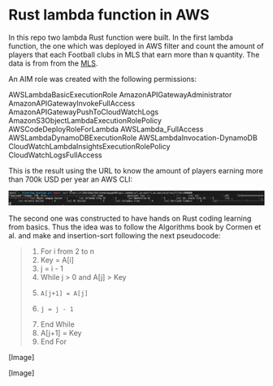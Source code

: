 # Rust lambda function in AWS

In this repo two lambda Rust function were built.
In the first lambda function, the one which was deployed in AWS filter and count the amount of players that each Football clubs in MLS that earn more than ```N``` quantity.
The data is from from the [MLS](https://mlsplayers.org/resources/salary-guide).

An AIM role was created with the following permissions:

AWSLambdaBasicExecutionRole
AmazonAPIGatewayAdministrator
AmazonAPIGatewayInvokeFullAccess
AmazonAPIGatewayPushToCloudWatchLogs
AmazonS3ObjectLambdaExecutionRolePolicy
AWSCodeDeployRoleForLambda
AWSLambda_FullAccess
AWSLambdaDynamoDBExecutionRole
AWSLambdaInvocation-DynamoDB
CloudWatchLambdaInsightsExecutionRolePolicy
CloudWatchLogsFullAccess

This is the result using the URL to know the amount of players earning more than 700k USD per year an AWS CLI:

<img src="https://github.com/bugarin10/rust_lambda_function/blob/main/static/filtering_running.png" alt="AWS CLI">

The second one was constructed to have hands on Rust coding learning from basics. Thus the idea was to follow the Algorithms book by Cormen et al. and make and insertion-sort following the next pseudocode:


>1. For i from 2 to n
>2.   Key = A[i]
>3.   j = i - 1
>4.   While j > 0 and A[j] > Key
>5.     A[j+1] = A[j]
>6.     j = j - 1
>7.   End While
>8.   A[j+1] = Key
>9. End For


[Image]


[Image]


